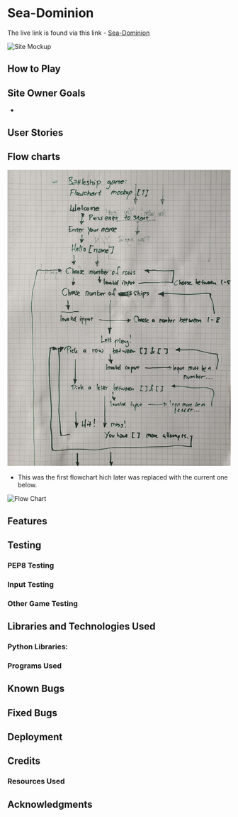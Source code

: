 # Sea-Dominion

The live link is found via this link - [Sea-Dominion]()


![Site Mockup]()

## How to Play


## Site Owner Goals
- 

## User Stories
  


## Flow charts
![Flow Chart ](images/sea-dominion-first-flowchart.jpg)

- This was the first flowchart hich later was replaced with the current one below.

![Flow Chart](images/sea-dominion-flowchart.pngsea-dominion-flowchart.png)

## Features




## Testing

### PEP8 Testing

### Input Testing

### Other Game Testing

## Libraries and Technologies Used

### Python Libraries:


### Programs Used


## Known Bugs


## Fixed Bugs


## Deployment

## Credits 

### Resources Used

## Acknowledgments
